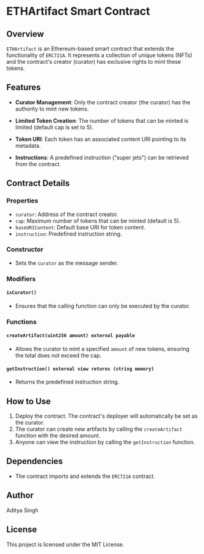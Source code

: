 # ETHArtifact Smart Contract

## Overview
`ETHArtifact` is an Ethereum-based smart contract that extends the functionality of `ERC721A`. It represents a collection of unique tokens (NFTs) and the contract's creator (curator) has exclusive rights to mint these tokens.

## Features

- **Curator Management**: Only the contract creator (the curator) has the authority to mint new tokens.
  
- **Limited Token Creation**: The number of tokens that can be minted is limited (default cap is set to 5).

- **Token URI**: Each token has an associated content URI pointing to its metadata.
  
- **Instructions**: A predefined instruction ("super jets") can be retrieved from the contract.

## Contract Details

### Properties

- `curator`: Address of the contract creator.
- `cap`: Maximum number of tokens that can be minted (default is 5).
- `baseURIContent`: Default base URI for token content.
- `instruction`: Predefined instruction string.

### Constructor

- Sets the `curator` as the message sender.
  
### Modifiers

#### `isCurator()`
- Ensures that the calling function can only be executed by the curator.

### Functions

#### `createArtifact(uint256 amount) external payable`

- Allows the curator to mint a specified `amount` of new tokens, ensuring the total does not exceed the cap.
  
#### `getInstruction() external view returns (string memory)`

- Returns the predefined instruction string.

## How to Use

1. Deploy the contract. The contract's deployer will automatically be set as the curator.
2. The curator can create new artifacts by calling the `createArtifact` function with the desired amount.
3. Anyone can view the instruction by calling the `getInstruction` function.

## Dependencies

- The contract imports and extends the `ERC721A` contract.

## Author

Aditya Singh

## License

This project is licensed under the MIT License.
